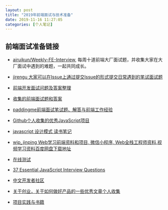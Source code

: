 ```yaml
---
layout: post
title: "2019年前端面试与技术准备"
date: 2019-11-16 11:27:05
categories: [个人笔记]
---
```


前端面试准备链接  
----------------

- [airuikun/Weekly-FE-Interview](https://github.com/airuikun/Weekly-FE-Interview), 每周十道前端大厂面试题，并收集大家在大厂面试中遇到的难题，一起共同成长。  

- [jirengu 大家可以在Issue上通过提交Issue的形式提交日常遇到的笔试面试题](https://github.com/jirengu/frontend-interview/issues)  

- [前端开发面试问题及答案整理](https://github.com/bearofbear/Front-end-questions-to-the-interview-stage-master)  

- [收集的前端面试题和答案](https://github.com/qiu-deqing/FE-interview)  

- [paddingme前端面试笔试题、解答与前端工作经验](https://github.com/paddingme/Front-end-Web-Development-Interview-Question)  

- [Github个人收集的优秀JavaScript项目](https://github.com/Daiyichen/Front-end-tutorial/blob/master/project.md)  

- [javascript 设计模式 读书笔记](https://github.com/maxlxq/interview)  

- [wjp_jinping Web学习前端资料和项目, 微信小程序, Web全栈工程师资料,视频学习资料百度网盘下载地址](https://github.com/wjp2018/vuecss) 

- [在线测试](http://davidshariff.com/quiz/)  
- [37 Essential JavaScript Interview Questions](https://www.toptal.com/javascript/interview-questions)  

- [中文开发者社区](https://segmentfault.com/u/trigkit4)  

- [关于创业，关于如何做好产品的一些优秀文章个人收集](https://github.com/hustbill/awesome-product-thought)  

- [项目实践与书籍](https://github.com/hustbill/studyFiles)  
